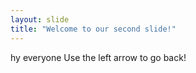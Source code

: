 ```yaml
---
layout: slide
title: "Welcome to our second slide!"
---
```

hy everyone
Use the left arrow to go back!